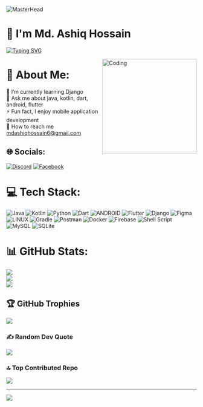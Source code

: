 ![MasterHead](https://1.bp.blogspot.com/-7A4WynwLsMw/XbBpCXG8fHI/AAAAAAAAMt4/uOa1bpLskYgrwGbllhSu2SDj_Mig8SXJQCLcBGAsYHQ/s1600/2000_600px.gif)
# 👋 I'm Md. Ashiq Hossain
[![Typing SVG](https://readme-typing-svg.demolab.com?font=Fira+Code&pause=1000&color=1DD756CD&center=true&vCenter=true&multiline=false&width=435&lines=Mobile+Application+Developer)](https://git.io/typing-svg)

<img align="right" alt="Coding" width="250" src="https://cdn.dribbble.com/users/1162077/screenshots/3848914/programmer.gif">

# 💫 About Me:
🌱 I’m currently learning Django<br>💬 Ask me about java, kotlin, dart, android, flutter <br>⚡ Fun fact, I enjoy mobile application development<br>📧 How to reach me mdashiqhossain6@gmail.com


## 🌐 Socials:
[![Discord](https://img.shields.io/badge/Discord-%237289DA.svg?logo=discord&logoColor=white)](https://discord.gg/31g-10sEr#8397) [![Facebook](https://img.shields.io/badge/Facebook-%231877F2.svg?logo=Facebook&logoColor=white)](https://facebook.com/a7hik99) 

# 💻 Tech Stack:
![Java](https://img.shields.io/badge/java-%23ED8B00.svg?style=for-the-badge&logo=java&logoColor=white) ![Kotlin](https://img.shields.io/badge/kotlin-%230095D5.svg?style=for-the-badge&logo=kotlin&logoColor=white) ![Python](https://img.shields.io/badge/python-3670A0?style=for-the-badge&logo=python&logoColor=ffdd54) ![Dart](https://img.shields.io/badge/dart-%230175C2.svg?style=for-the-badge&logo=dart&logoColor=white) ![ANDROID](https://img.shields.io/badge/android-%2320232a.svg?style=for-the-badge&logo=android&logoColor=%a4c639) ![Flutter](https://img.shields.io/badge/Flutter-%2302569B.svg?style=for-the-badge&logo=Flutter&logoColor=white) ![Django](https://img.shields.io/badge/django-%23092E20.svg?style=for-the-badge&logo=django&logoColor=white) ![Figma](https://img.shields.io/badge/figma-%23F24E1E.svg?style=for-the-badge&logo=figma&logoColor=white) ![LINUX](https://img.shields.io/badge/Linux-FCC624?style=for-the-badge&logo=linux&logoColor=black) ![Gradle](https://img.shields.io/badge/Gradle-02303A.svg?style=for-the-badge&logo=Gradle&logoColor=white) ![Postman](https://img.shields.io/badge/Postman-FF6C37?style=for-the-badge&logo=postman&logoColor=white) ![Docker](https://img.shields.io/badge/docker-%230db7ed.svg?style=for-the-badge&logo=docker&logoColor=white) ![Firebase](https://img.shields.io/badge/firebase-%23039BE5.svg?style=for-the-badge&logo=firebase) ![Shell Script](https://img.shields.io/badge/shell_script-%23121011.svg?style=for-the-badge&logo=gnu-bash&logoColor=white) ![MySQL](https://img.shields.io/badge/mysql-%2300f.svg?style=for-the-badge&logo=mysql&logoColor=white) ![SQLite](https://img.shields.io/badge/sqlite-%2307405e.svg?style=for-the-badge&logo=sqlite&logoColor=white) 
# 📊 GitHub Stats:
![](https://github-readme-stats.vercel.app/api?username=ashiq2002&theme=dark&hide_border=false&include_all_commits=true&count_private=true)<br/>
![](https://github-readme-streak-stats.herokuapp.com/?user=ashiq2002&theme=dark&hide_border=false)<br/>
![](https://github-readme-stats.vercel.app/api/top-langs/?username=ashiq2002&theme=dark&hide_border=false&include_all_commits=true&count_private=true&layout=compact)

## 🏆 GitHub Trophies
![](https://github-profile-trophy.vercel.app/?username=ashiq2002&theme=radical&no-frame=false&no-bg=false&margin-w=4)

### ✍️ Random Dev Quote
![](https://quotes-github-readme.vercel.app/api?type=horizontal&theme=radical)

### 🔝 Top Contributed Repo
![](https://github-contributor-stats.vercel.app/api?username=ashiq2002&limit=5&theme=gruvbox&combine_all_yearly_contributions=true)

---
[![](https://visitcount.itsvg.in/api?id=ashiq2002&icon=2&color=0)](https://visitcount.itsvg.in)

<!-- Proudly created with GPRM ( https://gprm.itsvg.in ) -->
